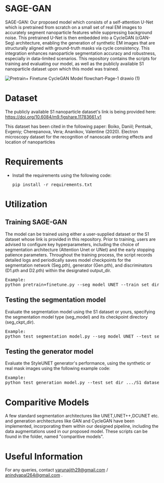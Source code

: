 # SAGE-GAN
SAGE-GAN: Our proposed model which consists of a self-attention U-Net which is pretrained from scratch on a small set of real EM images to accurately segment nanoparticle features while suppressing background noise. This pretrained U-Net is then embedded into a CycleGAN (cGAN-Seg) architecture, enabling the generation of synthetic EM images that are structurally aligned with ground-truth masks via cycle consistency. This integration enhances nanoparticle segmentation accuracy and robustness, especially in data-limited scenarios. This repository contains the scripts for training and evaluating our model, as well as the publicly available S1 nanoparticle dataset upon which this model was trained. 

![Pretrain+ Finetune CycleGAN Model flowchart-Page-1 drawio (1)](https://github.com/user-attachments/assets/75044958-246a-41e8-adc4-1522addc7f82)
# Dataset
The publicly available S1 nanoparticle dataset's link is being provided here: https://doi.org/10.6084/m9.figshare.11783661.v1

This dataset has been cited in the following paper: Boiko, Daniil; Pentsak, Evgeniy; Cherepanova, Vera; Ananikov, Valentine (2020). Electron microscopy dataset for the recognition of nanoscale ordering effects and location of nanoparticles
# Requirements
- Install the requirements using the following code:
  <pre>pip install -r requirements.txt</pre>
# Utilization
## Training SAGE-GAN
The model can be trained using either a user-supplied dataset or the S1 dataset whose link is provided in this repository. Prior to training, users are advised to configure key hyperparameters, including the choice of segmentation architecture (Attention Unet or UNet) and the early stopping patience parameters. Throughout the training process, the script records detailed logs and periodically saves model checkpoints for the segmentation network (Seg.pth), generator (Gen.pth), and discriminators (D1.pth and D2.pth) within the designated output_dir.
<pre>Example:
python pretrain+finetune.py --seg_model UNET --train_set_dir  .../S1 dataset/train  --lr 0.0001 --p_vanilla 0.2 --p_diff 0.2 --patience 500 --output_dir tmp/</pre>
## Testing the segmentation model
Evaluate the segmentation model using the S1 dataset or yours, specifying the segmentation model type (seg_model) and its checkpoint directory (seg_ckpt_dir).
<pre>Example:
python test_segmentation_model.py --seg_model UNET --test_set_dir .../S1 dataset/test --seg_ckpt_dir .../SAGE-GAN_checkpoints/UNET_model/S1 dataset/Seg.pth --output_dir tmp/</pre>
## Testing the generator model
Evaluate the StyleUNET generator's performance, using the synthetic or real mask images using the following example code:
<pre>Example:
python test_generation_model.py --test_set_dir .../S1 dataset/test/ --gen_ckpt_dir .../SAGE-GAN_checkpoints/UNET_model/S1 dataset/Gen.pth --output_dir tmp/</pre>
# Comparitive Models
A few standard segmentation architectures like UNET,UNET++,DCUNET etc. and generation architectures like GAN and CycleGAN have been implemented, incorporating them within our designed pipeline, including the data augmentations used in our proposed model. These scripts can be found in the folder, named "comparitive models".
# Useful Information
For any queries, contact varunajith29@gmail.com / anindyapal264@gmail.com .
